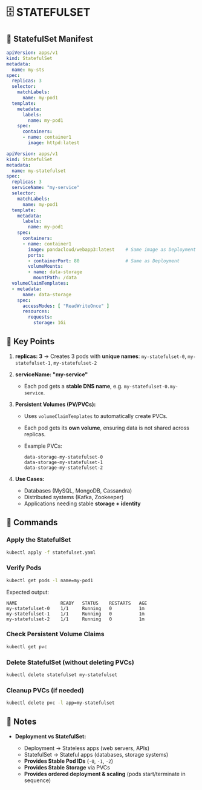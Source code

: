 # 🗄️ STATEFULSET
## 🔹 StatefulSet Manifest

```yaml
apiVersion: apps/v1
kind: StatefulSet
metadata:
  name: my-sts
spec:
  replicas: 3
  selector:
    matchLabels:
      name: my-pod1
  template:
    metadata:
      labels:
        name: my-pod1
    spec:
      containers:
      - name: container1
        image: httpd:latest
```

```yaml
apiVersion: apps/v1
kind: StatefulSet
metadata:
  name: my-statefulset
spec:
  replicas: 3
  serviceName: "my-service"
  selector:
    matchLabels:
      name: my-pod1
  template:
    metadata:
      labels:
        name: my-pod1
    spec:
      containers:
      - name: container1
        image: pandacloud/webapp3:latest    # Same image as Deployment
        ports:
        - containerPort: 80                 # Same as Deployment
        volumeMounts:
        - name: data-storage
          mountPath: /data
  volumeClaimTemplates:
  - metadata:
      name: data-storage
    spec:
      accessModes: [ "ReadWriteOnce" ]
      resources:
        requests:
          storage: 1Gi
````

## 🔹 Key Points

1. **replicas: 3** → Creates 3 pods with **unique names**:
   `my-statefulset-0`, `my-statefulset-1`, `my-statefulset-2`

2. **serviceName: "my-service"**
   * Each pod gets a **stable DNS name**, e.g. `my-statefulset-0.my-service`.

3. **Persistent Volumes (PV/PVCs):**
   * Uses `volumeClaimTemplates` to automatically create PVCs.
   * Each pod gets its **own volume**, ensuring data is not shared across replicas.
   * Example PVCs:

     ```
     data-storage-my-statefulset-0
     data-storage-my-statefulset-1
     data-storage-my-statefulset-2
     ```

4. **Use Cases:**
   * Databases (MySQL, MongoDB, Cassandra)
   * Distributed systems (Kafka, Zookeeper)
   * Applications needing stable **storage + identity**

## 🔹 Commands
### Apply the StatefulSet

```bash
kubectl apply -f statefulset.yaml
```

### Verify Pods

```bash
kubectl get pods -l name=my-pod1
```

Expected output:

```
NAME                READY   STATUS    RESTARTS   AGE
my-statefulset-0    1/1     Running   0          1m
my-statefulset-1    1/1     Running   0          1m
my-statefulset-2    1/1     Running   0          1m
```

### Check Persistent Volume Claims

```bash
kubectl get pvc
```

### Delete StatefulSet (without deleting PVCs)

```bash
kubectl delete statefulset my-statefulset
```

### Cleanup PVCs (if needed)

```bash
kubectl delete pvc -l app=my-statefulset
```

## 🔹 Notes
* **Deployment vs StatefulSet:**

  * Deployment → Stateless apps (web servers, APIs)
  * StatefulSet → Stateful apps (databases, storage systems)
  * **Provides Stable Pod IDs** (`-0`, `-1`, `-2`)
  * **Provides Stable Storage** via PVCs
  * **Provides ordered deployment & scaling** (pods start/terminate in sequence)
